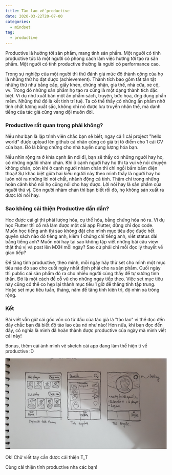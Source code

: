 ```yaml
---
title: Tào lao về productive
date: 2020-03-22T20-07-00
categories:
  - mindset
tag:
  - productive
---
```

Productive là hướng tới sản phẩm, mang tính sản phẩm. Một người có tính productive tức là một người có phong cách làm việc hướng tới tạo ra sản phẩm.
Một người có tính productive thường là người có performance cao.

Trong sự nghiệp của một người thì thứ đánh giá mức độ thành công của họ là những thứ họ đạt được (achievement). Thành tích bao gôm tất tần tật những thứ như bằng cấp, giấy khen, chứng nhận, gia thế, nhà cửa, xe cộ, vv.
Trong đó những sản phẩm họ tạo ra cũng là một dạng thành tích đặc biệt. Ví dụ như xuất bản một ấn phẩm sách, truyện, bức họa, ứng dụng phần mềm. Những thứ đó là kết tinh trí tuệ. Ta có thể thấy có những ấn phẩm nhờ tính chất lượng xuất sắc, không chỉ nó được lưu truyền nhân thế, mà danh tiếng của tác giả cũng vang dội muôn đời.

### Productive rất quan trọng phải không?
Nếu như bạn là lập trình viên chắc bạn sẽ biết, ngay cả 1 cái project "hello world" được upload lên github cá nhân cũng có giá trị tô điểm cho 1 cái CV của bạn. Đó là bằng chứng cho nhà tuyển dụng lượng hóa bạn.


Nếu nhìn rộng ra ở khía cạnh ăn nói đi, bạn sẽ thấy có những người hay ho, có những người nhàm chán. Khi ở cạnh người hay ho thì ta vui vẻ nói chuyện không chán, còn khi ở cạnh người nhàm chán thì chỉ ngồi bấm bấm điện thoại!
Sự khác biệt giữa hai kiểu người này theo mình thấy là người hay ho luôn nói ra những lời nói chất, nhành động cá tính. Thậm chí trong những hoàn cảnh khó nói họ cũng nói cho hay được. Lời nói hay là sản phẩm của người thú vị. Còn người nhàm chán thì bạn biết rồi đó, họ không sản xuất ra được lời nói hay.

### Sao không cải thiện Productive dần dần?
Học được cái gì thì phải lượng hóa, cụ thể hóa, bằng chứng hóa nó ra. 
Ví dụ học Flutter thì cố mà làm được một cái app Flutter, đừng chỉ đọc code.
Muốn học tiếng anh thì sao không đặt cho mình mục tiêu đọc được hết quyển sách nào đó tiếng anh, kiếm 1 chứng chỉ tiếng anh, viết status dài bằng tiếng anh?
Muốn nói hay tại sao không tập viết những bài câu view thật thú vị và post lên MXH mỗi ngày? Sao cứ phải chỉ mỗi đọc lý thuyết về giao tiếp?

Để tăng tính productive, theo mình, mỗi ngày hãy thử set cho mình một mục tiêu nào đó sao cho cuối ngày nhất định phải cho ra sản phẩm.
Cuối ngày thì public cái sản phẩm đó ra cho nhiều người cùng thấy để tự sướng tinh thần. Đó là một cách để cỗ vũ cho những ngày tiếp theo.
Việc set mục tiêu này cũng có thể co hẹp lại thành mục tiêu 1 giờ để thăng tính tập trung. Hoặc set mục tiêu tuần, tháng, năm để tăng tính kiên trì, độ nhìn xa trông rộng.

### Kết
Bài viết vẫn giữ cái gốc vốn có từ đầu của tác giả là "tào lao" vì thế đọc đến dây chắc bạn đã biết độ tào lao của nó như nào!
Hơn nữa, khi bạn đọc đến đây, có nghĩa là mình đã hoàn thành được productive của ngày mà mình viết cái này!

Bonus, thêm cái ảnh mình vẽ sketch cái app đang làm thể hiện tí về productive :D

![](https://github.com/deepnotes/deepnotes.github.io/blob/master/assets/images/app-sketch.jpg)

Ok! Chữ viết tay cần được cải thiện T_T

Cùng cải thiện tính productive nha các bạn!
